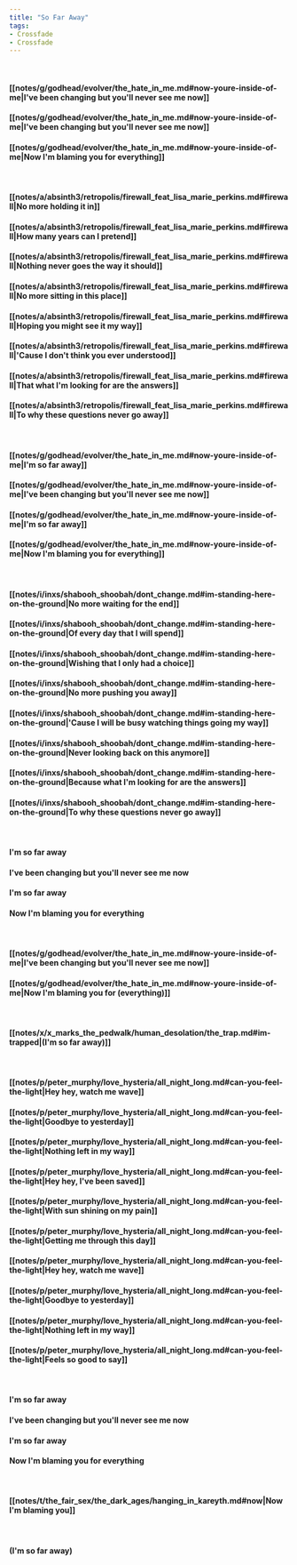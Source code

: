 ```yaml
---
title: "So Far Away"
tags:
- Crossfade
- Crossfade
---
```

&nbsp;
#### [[notes/g/godhead/evolver/the_hate_in_me.md#now-youre-inside-of-me|I've been changing but you'll never see me now]]
#### [[notes/g/godhead/evolver/the_hate_in_me.md#now-youre-inside-of-me|I've been changing but you'll never see me now]]
#### [[notes/g/godhead/evolver/the_hate_in_me.md#now-youre-inside-of-me|Now I'm blaming you for everything]]
&nbsp;
#### [[notes/a/absinth3/retropolis/firewall_feat_lisa_marie_perkins.md#firewall|No more holding it in]]
#### [[notes/a/absinth3/retropolis/firewall_feat_lisa_marie_perkins.md#firewall|How many years can I pretend]]
#### [[notes/a/absinth3/retropolis/firewall_feat_lisa_marie_perkins.md#firewall|Nothing never goes the way it should]]
#### [[notes/a/absinth3/retropolis/firewall_feat_lisa_marie_perkins.md#firewall|No more sitting in this place]]
#### [[notes/a/absinth3/retropolis/firewall_feat_lisa_marie_perkins.md#firewall|Hoping you might see it my way]]
#### [[notes/a/absinth3/retropolis/firewall_feat_lisa_marie_perkins.md#firewall|'Cause I don't think you ever understood]]
#### [[notes/a/absinth3/retropolis/firewall_feat_lisa_marie_perkins.md#firewall|That what I'm looking for are the answers]]
#### [[notes/a/absinth3/retropolis/firewall_feat_lisa_marie_perkins.md#firewall|To why these questions never go away]]
&nbsp;
#### [[notes/g/godhead/evolver/the_hate_in_me.md#now-youre-inside-of-me|I'm so far away]]
#### [[notes/g/godhead/evolver/the_hate_in_me.md#now-youre-inside-of-me|I've been changing but you'll never see me now]]
#### [[notes/g/godhead/evolver/the_hate_in_me.md#now-youre-inside-of-me|I'm so far away]]
#### [[notes/g/godhead/evolver/the_hate_in_me.md#now-youre-inside-of-me|Now I'm blaming you for everything]]
&nbsp;
#### [[notes/i/inxs/shabooh_shoobah/dont_change.md#im-standing-here-on-the-ground|No more waiting for the end]]
#### [[notes/i/inxs/shabooh_shoobah/dont_change.md#im-standing-here-on-the-ground|Of every day that I will spend]]
#### [[notes/i/inxs/shabooh_shoobah/dont_change.md#im-standing-here-on-the-ground|Wishing that I only had a choice]]
#### [[notes/i/inxs/shabooh_shoobah/dont_change.md#im-standing-here-on-the-ground|No more pushing you away]]
#### [[notes/i/inxs/shabooh_shoobah/dont_change.md#im-standing-here-on-the-ground|'Cause I will be busy watching things going my way]]
#### [[notes/i/inxs/shabooh_shoobah/dont_change.md#im-standing-here-on-the-ground|Never looking back on this anymore]]
#### [[notes/i/inxs/shabooh_shoobah/dont_change.md#im-standing-here-on-the-ground|Because what I'm looking for are the answers]]
#### [[notes/i/inxs/shabooh_shoobah/dont_change.md#im-standing-here-on-the-ground|To why these questions never go away]]
&nbsp;
#### I'm so far away
#### I've been changing but you'll never see me now
#### I'm so far away
#### Now I'm blaming you for everything
&nbsp;
#### [[notes/g/godhead/evolver/the_hate_in_me.md#now-youre-inside-of-me|I've been changing but you'll never see me now]]
#### [[notes/g/godhead/evolver/the_hate_in_me.md#now-youre-inside-of-me|Now I'm blaming you for (everything)]]
&nbsp;
#### [[notes/x/x_marks_the_pedwalk/human_desolation/the_trap.md#im-trapped|(I'm so far away)]]
&nbsp;
#### [[notes/p/peter_murphy/love_hysteria/all_night_long.md#can-you-feel-the-light|Hey hey, watch me wave]]
#### [[notes/p/peter_murphy/love_hysteria/all_night_long.md#can-you-feel-the-light|Goodbye to yesterday]]
#### [[notes/p/peter_murphy/love_hysteria/all_night_long.md#can-you-feel-the-light|Nothing left in my way]]
#### [[notes/p/peter_murphy/love_hysteria/all_night_long.md#can-you-feel-the-light|Hey hey, I've been saved]]
#### [[notes/p/peter_murphy/love_hysteria/all_night_long.md#can-you-feel-the-light|With sun shining on my pain]]
#### [[notes/p/peter_murphy/love_hysteria/all_night_long.md#can-you-feel-the-light|Getting me through this day]]
#### [[notes/p/peter_murphy/love_hysteria/all_night_long.md#can-you-feel-the-light|Hey hey, watch me wave]]
#### [[notes/p/peter_murphy/love_hysteria/all_night_long.md#can-you-feel-the-light|Goodbye to yesterday]]
#### [[notes/p/peter_murphy/love_hysteria/all_night_long.md#can-you-feel-the-light|Nothing left in my way]]
#### [[notes/p/peter_murphy/love_hysteria/all_night_long.md#can-you-feel-the-light|Feels so good to say]]
&nbsp;
#### I'm so far away
#### I've been changing but you'll never see me now
#### I'm so far away
#### Now I'm blaming you for everything
&nbsp;
#### [[notes/t/the_fair_sex/the_dark_ages/hanging_in_kareyth.md#now|Now I'm blaming you]]
&nbsp;
#### (I'm so far away)
